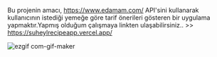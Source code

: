 Bu projenin amacı, https://www.edamam.com/ API'sini kullanarak kullanıcının istediği yemeğe göre tarif önerileri gösteren bir uygulama yapmaktır.Yapmış olduğum çalışmaya linkten ulaşabilirsiniz.. >> https://suheylrecipeapp.vercel.app/


![ezgif com-gif-maker](https://user-images.githubusercontent.com/93797206/193250448-ddb274f8-7526-488b-9ab6-8c50f35b18a5.gif)
